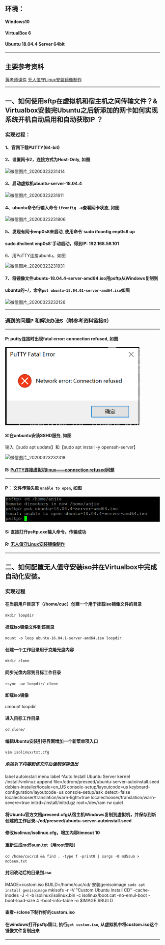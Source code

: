 ## 环境：

 

#### Windows10

 

#### VirtualBox 6

 

#### Ubuntu 18.04.4 Server 64bit

 

------

 

## 主要参考资料

 

[黄老师课件](https://github.com/c4pr1c3/LinuxSysAdmin)
 [无人值守Linux安装镜像制作](https://blog.csdn.net/qq_31989521/article/details/58600426)

 

------

 

## 一、如何使用sftp在虚拟机和宿主机之间传输文件？&  Virtualbox安装完Ubuntu之后新添加的网卡如何实现系统开机自动启用和自动获取IP ？

 

### 实现过程：

 

#### 1、官网下载PUTTY(64-bit)

 

#### 2、设置网卡2，连接方式为Host-Only, 如图

 

![微信图片_20200323231414](C:\Users\TongX\Desktop\作业‘\微信图片_20200323231414.jpg)

 

#### 3、启动虚拟机ubuntu-server-18.04.4

 ![微信图片_20200323231611](C:\Users\TongX\Desktop\作业‘\微信图片_20200323231611.jpg)

#### 4、ubuntu命令行输入命令 `ifconfig -a`查看网卡状态, 如图

 

![微信图片_20200323231806](C:\Users\TongX\Desktop\作业‘\微信图片_20200323231806.jpg)

#### 5、发现有网卡enp0s8未启动, 使用命令`sudo ifconfig enp0s8 up

 

#### sudo dhclient enp0s8`手动启动，得到IP: 192.168.56.101

 

6、用PuTTY连接ubuntu，如图

 

![微信图片_20200323231931](C:\Users\TongX\Desktop\作业‘\微信图片_20200323231931.jpg)

#### 7、将镜像文件ubuntu-18.04.4-server-amd64.iso用psftp从Windows复制到

 

#### ubuntu的~/，命令`put ubuntu-18.04.01-server-amd64.iso`如图



 ![微信图片_20200323232126](C:\Users\TongX\Desktop\作业‘\微信图片_20200323232126.jpg)

------

 

### 遇到的问题**P** 和解决办法**S**（附参考资料链接**R**）

 

------

 

#### **P**: putty连接时出现fatal error: connection refused, 如图

 

[![ConnectionRefused](https://github.com/CUCCS/linux-2020-Loonyluna12345/raw/chap01/chap01/image/ConnectionRefused.PNG)](https://github.com/CUCCS/linux-2020-Loonyluna12345/blob/chap01/chap01/image/ConnectionRefused.PNG)

 

#### **S**:在unbuntu安装SSHD服务, 如图

 输入【sudo apt update】和【sudo apt install -y openssh-server】



 ![微信图片_20200323232318](C:\Users\TongX\Desktop\作业‘\微信图片_20200323232318.jpg)

#### **R**: [PuTTY连接虚拟机linux——connection refused问题](https://blog.csdn.net/gsycwh/article/details/79051799?depth_1-utm_source=distribute.pc_relevant.none-task&utm_source=distribute.pc_relevant.none-task)

 

------

 

#### **P**： 文件传输失败 `unable to open`, 如图

 

[![unable to open](https://github.com/CUCCS/linux-2020-Loonyluna12345/raw/chap01/chap01/image/UnableToOpen.PNG)](https://github.com/CUCCS/linux-2020-Loonyluna12345/blob/chap01/chap01/image/UnableToOpen.PNG)

 

#### **S**:  直接打开psftp.exe输入命令，传输成功

 

#### **R**: [无人值守Linux安装镜像制作](https://blog.csdn.net/qq_31989521/article/details/58600426)

 

------

 

## 二、如何配置无人值守安装iso并在Virtualbox中完成自动化安装。

 

### 实现过程

 

#### 在当前用户目录下（/home/cuc）创建一个用于挂载iso镜像文件的目录

 

```
mkdir loopdir
```

 

#### 挂载iso镜像文件到该目录

 

```
mount -o loop ubuntu-16.04.1-server-amd64.iso loopdir
```

 

#### 创建一个工作目录用于克隆光盘内容

 

```
mkdir clone
```

 

#### 同步光盘内容到目标工作目录

 

```
rsync -av loopdir/ clone
```

 

#### 卸载iso镜像

 

umount loopdir

 

#### 进入目标工作目录

 

```
cd clone/
```

 

#### 编辑Ubuntu安装引导界面增加一个新菜单项入口

 

```
vim isolinux/txt.cfg
```

 

##### 添加以下内容到该文件后强制保存退出

 

label autoinstall menu label ^Auto Install Ubuntu Server kernel /install/vmlinuz append  file=/cdrom/preseed/ubuntu-server-autoinstall.seed debian-installer/locale=en_US console-setup/layoutcode=us keyboard-configuration/layoutcode=us console-setup/ask_detect=false localechooser/translation/warn-light=true localechooser/translation/warn-severe=true initrd=/install/initrd.gz root=/dev/ram rw quiet

 

#### 将Ubuntu官方文档preseed.cfg从宿主机Windows复制到虚拟机，并保存到新创建的工作目录~/cd/preseed/ubuntu-server-autoinstall.seed

 

#### 修改isolinux/isolinux.cfg，增加内容timeout 10

 

#### 重新生成md5sum.txt（用root登陆）

 

```
cd /home/cuc/cd && find . -type f -print0 | xargs -0 md5sum > md5sum.txt
```

 

#### 封闭改动后的目录到.iso

 

IMAGE=custom.iso BUILD=/home/cuc/cd/ 安装genisoimage `sudo apt install genisoimage` mkisofs -r -V "Custom Ubuntu Install CD" 
 -cache-inodes 
 -J -l -b isolinux/isolinux.bin 
 -c isolinux/boot.cat -no-emul-boot 
 -boot-load-size 4 -boot-info-table 
 -o $IMAGE $BUILD

 

#### 查看~/clone下制作好的custom.iso

 



#### 在windows打开psftp窗口, 执行`get custom.iso`, 从虚拟机中将custom.iso这个镜像文件复制出来

 

------

 

### 
